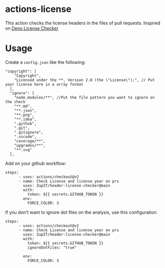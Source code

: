 # actions-license
This action checks the license headers in the files of  pull requests.
Inspired on [Deno License Checker]

# Usage

Create a `config.json` like the following:

```
"copyright": [
    "Copyright",
    "Licensed under the **, Version 2.0 (the \"License\");", // Put your license here in a array format
  ],
  "ignore": [
    "node_modules/**", //Put the file pattern you want to ignore on the check
    "**.md",
    "**.json",
    "**.png",
    "**.idea",
    ".github",
    ".git",
    ".gitignore",
    ".vscode",
    "coverage/**",
    "upgrades/**",
    "**.svg"
  ],
``` 

Add on your github workflow:

```
steps:
      - uses: actions/checkout@v2
      - name: Check License and license year on prs
        uses: ZupIT/header-license-checker@main
        with:
          token: ${{ secrets.GITHUB_TOKEN }}
        env:
          FORCE_COLOR: 3

``` 


If you don't want to ignore dot files on the analysis, use this configuration:

```
steps:
      - uses: actions/checkout@v2
      - name: Check License and license year on prs
        uses: ZupIT/header-license-checker@main
        with:
          token: ${{ secrets.GITHUB_TOKEN }}
          ignoreDotFiles: "true"
          
        env:
          FORCE_COLOR: 3
          

``` 
[Deno license checker]: https://github.com/kt3k/deno_license_checker
  
